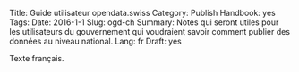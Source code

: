Title: Guide utilisateur opendata.swiss
Category: Publish
Handbook: yes
Tags:
Date: 2016-1-1
Slug: ogd-ch
Summary: Notes qui seront utiles pour les utilisateurs du gouvernement qui voudraient savoir comment publier des données au niveau national.
Lang: fr
Draft: yes


Texte français.
